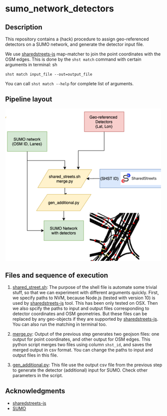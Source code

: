# sumo_network_detectors

<!-- Description -->
## Description
This repository contains a (hack) procedure to assign geo-referenced detectors on a SUMO network, and generate the detector input file.

We use [sharedstreets-js](https://github.com/sharedstreets/sharedstreets-js) map-matcher to join the point coordinates with the OSM edges. This is done by the ```shst match``` command with certain arguments in terminal:
sh
```
shst match input_file --out=output_file
```
You can call ```shst match --help``` for complete list of arguments.

<!-- Layout -->
## Pipeline layout
<img src="images/automate_sumo_network_detectors.png"  alt="Detectors in Paris Network" width="500">

## Files and sequence of execution
1. [shared_street.sh](src/shared_street.sh): The purpose of the shell file is automate some trivial stuff, so that we can experiment with different arguments quickly. First, we specify paths to NVM, because Node.js (tested with version 10) is used by [sharedstreets-js](https://github.com/sharedstreets/sharedstreets-js) tool. This has been only tested on OSX. Then we also spcify the paths to input and output files corresponding to detector coordinates and OSM geometries. But these files can be replaced by any geo-objects if they are supported by [sharedstreets-js](https://github.com/sharedstreets/sharedstreets-js). You can also run the matching in terminal too.

2. [merge.py](src/merge.py): Output of the previous step generates two geojson files: one output for point coordinates, and other output for OSM edges. This python script merges two files using column ```shst_id```, and saves the merged output in csv format. You can change the paths to input and output files in this file.

3. [gen_additional.py](src/gen_additional.py): This file use the output csv file from the previous step to generate the detector (additional) input for SUMO. Check other parameters in the script.

<!-- ACKNOWLEDGMENTS -->
## Acknowledgments

* [sharedstreets-js](https://github.com/sharedstreets/sharedstreets-js)
* [SUMO](https://github.com/eclipse/sumo)

